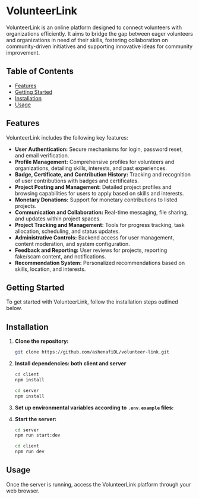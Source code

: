 # VolunteerLink

VolunteerLink is an online platform designed to connect volunteers with organizations efficiently. It aims to bridge the gap between eager volunteers and organizations in need of their skills, fostering collaboration on community-driven initiatives and supporting innovative ideas for community improvement.

## Table of Contents

- [Features](#features)
- [Getting Started](#getting-started)
- [Installation](#installation)
- [Usage](#usage)

## Features

VolunteerLink includes the following key features:

- **User Authentication:** Secure mechanisms for login, password reset, and email verification.
- **Profile Management:** Comprehensive profiles for volunteers and organizations, detailing skills, interests, and past experiences.
- **Badge, Certificate, and Contribution History:** Tracking and recognition of user contributions with badges and certificates.
- **Project Posting and Management:** Detailed project profiles and browsing capabilities for users to apply based on skills and interests.
- **Monetary Donations:** Support for monetary contributions to listed projects.
- **Communication and Collaboration:** Real-time messaging, file sharing, and updates within project spaces.
- **Project Tracking and Management:** Tools for progress tracking, task allocation, scheduling, and status updates.
- **Administrative Controls:** Backend access for user management, content moderation, and system configuration.
- **Feedback and Reporting:** User reviews for projects, reporting fake/scam content, and notifications.
- **Recommendation System:** Personalized recommendations based on skills, location, and interests.

## Getting Started

To get started with VolunteerLink, follow the installation steps outlined below.

## Installation

1. **Clone the repository:**
   ```bash
   git clone https://github.com/ashenafiDL/volunteer-link.git
   ```

2. **Install dependencies: both client and server**

   ```bash
   cd client
   npm install

   cd server
   npm install
   ```

3. **Set up environmental variables according to `.env.example` files:**

4. **Start the server:**

   ```bash
   cd server
   npm run start:dev

   cd client
   npm run dev
   ```

## Usage

Once the server is running, access the VolunteerLink platform through your web browser.
